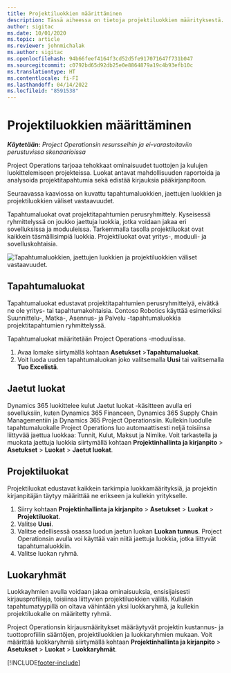 ```yaml
---
title: Projektiluokkien määrittäminen
description: Tässä aiheessa on tietoja projektiluokkien määrityksestä.
author: sigitac
ms.date: 10/01/2020
ms.topic: article
ms.reviewer: johnmichalak
ms.author: sigitac
ms.openlocfilehash: 94b66feef4164f3cd52d5fe917071647f731b047
ms.sourcegitcommit: c0792bd65d92db25e0e8864879a19c4b93efb10c
ms.translationtype: HT
ms.contentlocale: fi-FI
ms.lasthandoff: 04/14/2022
ms.locfileid: "8591538"
---
```

# <a name="configure-project-categories"></a>Projektiluokkien määrittäminen

_**Käytetään:** Project Operationsin resursseihin ja ei-varastoitaviin perustuvissa skenaarioissa_

Project Operations tarjoaa tehokkaat ominaisuudet tuottojen ja kulujen luokittelemiseen projekteissa. Luokat antavat mahdollisuuden raportoida ja analysoida projektitapahtumia sekä edistää kirjauksia pääkirjanpitoon.

Seuraavassa kaaviossa on kuvattu tapahtumaluokkien, jaettujen luokkien ja projektiluokkien väliset vastaavuudet. 

Tapahtumaluokat ovat projektitapahtumien perusryhmittely. Kyseisessä ryhmittelyssä on joukko jaettuja luokkia, jotka voidaan jakaa eri sovelluksissa ja moduuleissa. Tarkemmalla tasolla projektiluokat ovat kaikkein täsmällisimpiä luokkia. Projektiluokat ovat yritys-, moduuli- ja sovelluskohtaisia.

![Tapahtumaluokkien, jaettujen luokkien ja projektiluokkien väliset vastaavuudet.](media/project-categories.png)

## <a name="transaction-categories"></a>Tapahtumaluokat

Tapahtumaluokat edustavat projektitapahtumien perusryhmittelyä, eivätkä ne ole yritys- tai tapahtumakohtaisia. Contoso Robotics käyttää esimerkiksi Suunnittelu-, Matka-, Asennus- ja Palvelu -tapahtumaluokkia projektitapahtumien ryhmittelyssä.

Tapahtumaluokat määritetään Project Operations -moduulissa. 
1. Avaa lomake siirtymällä kohtaan **Asetukset** \>**Tapahtumaluokat**. 
2. Voit luoda uuden tapahtumaluokan joko valitsemalla **Uusi** tai valitsemalla **Tuo Excelistä**.

## <a name="shared-categories"></a>Jaetut luokat

Dynamics 365 luokittelee kulut Jaetut luokat -käsitteen avulla eri sovelluksiin, kuten Dynamics 365 Financeen, Dynamics 365 Supply Chain Managementiin ja Dynamics 365 Project Operationsiin. Kullekin luodulle tapahtumaluokalle Project Operations luo automaattisesti neljä toisiinsa liittyvää jaettua luokkaa: Tunnit, Kulut, Maksut ja Nimike. Voit tarkastella ja muokata jaettuja luokkia siirtymällä kohtaan **Projektinhallinta ja kirjanpito** \> **Asetukset** \> **Luokat** \> **Jaetut luokat**.

## <a name="project-categories"></a>Projektiluokat

Projektiluokat edustavat kaikkein tarkimpia luokkamäärityksiä, ja projektin kirjanpitäjän täytyy määrittää ne erikseen ja kullekin yritykselle.

1. Siirry kohtaan **Projektinhallinta ja kirjanpito** \> **Asetukset** \> **Luokat** \> **Projektiluokat**.
2. Valitse **Uusi**.
3. Valitse edellisessä osassa luodun jaetun luokan **Luokan tunnus**. Project Operationsin avulla voi käyttää vain niitä jaettuja luokkia, jotka liittyvät tapahtumaluokkiin.
4. Valitse luokan ryhmä.

## <a name="category-groups"></a>Luokaryhmät

Luokkayhmien avulla voidaan jakaa ominaisuuksia, ensisijaisesti kirjausprofiileja, toisiinsa liittyvien projektiluokkien välillä. Kullakin tapahtumatyypillä on oltava vähintään yksi luokkaryhmä, ja kullekin projektiluokalle on määritetty ryhmä.

Project Operationsin kirjausmääritykset määräytyvät projektin kustannus- ja tuottoprofiilin sääntöjen, projektiluokkien ja luokkaryhmien mukaan. Voit määrittää luokkaryhmiä siirtymällä kohtaan **Projektinhallinta ja kirjanpito** \> **Asetukset** \> **Luokat** \> **Luokkaryhmät**.


[!INCLUDE[footer-include](../includes/footer-banner.md)]